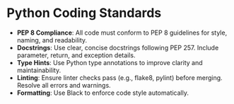 # Python Coding Standards

- **PEP 8 Compliance**: All code must conform to PEP 8 guidelines for style, naming, and readability.
- **Docstrings**: Use clear, concise docstrings following PEP 257. Include parameter, return, and exception details.
- **Type Hints**: Use Python type annotations to improve clarity and maintainability.
- **Linting**: Ensure linter checks pass (e.g., flake8, pylint) before merging. Resolve all errors and warnings.
- **Formatting**: Use Black to enforce code style automatically.
